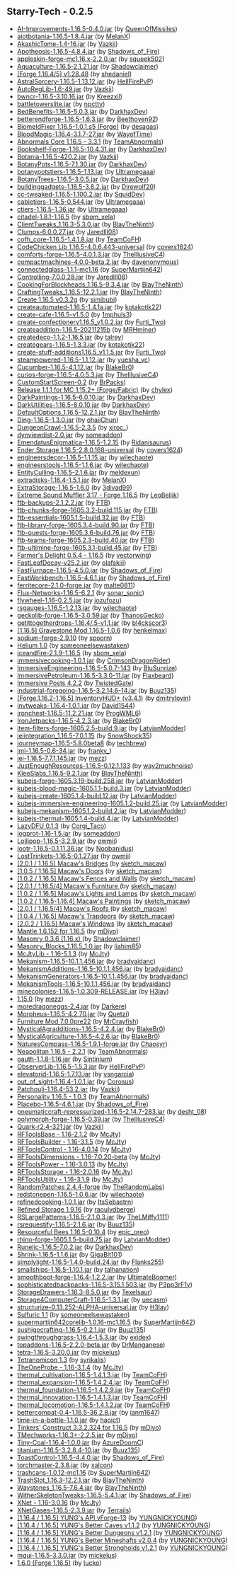 ## Starry-Tech - 0.2.5
- [AI-Improvements-1.16.5-0.4.0.jar](https://www.curseforge.com/minecraft/mc-mods/ai-improvements/files/3533942) (by [QueenOfMissiles](https://www.curseforge.com/members/queenofmissiles/projects))
- [aiotbotania-1.16.5-1.8.4.jar](https://www.curseforge.com/minecraft/mc-mods/aiot-botania/files/3507609) (by [MelanX](https://www.curseforge.com/members/melanx/projects))
- [AkashicTome-1.4-16.jar](https://www.curseforge.com/minecraft/mc-mods/akashic-tome/files/3190372) (by [Vazkii](https://www.curseforge.com/members/vazkii/projects))
- [Apotheosis-1.16.5-4.8.4.jar](https://www.curseforge.com/minecraft/mc-mods/apotheosis/files/3567270) (by [Shadows_of_Fire](https://www.curseforge.com/members/shadows_of_fire/projects))
- [appleskin-forge-mc1.16.x-2.2.0.jar](https://www.curseforge.com/minecraft/mc-mods/appleskin/files/3512372) (by [squeek502](https://www.curseforge.com/members/squeek502/projects))
- [Aquaculture-1.16.5-2.1.21.jar](https://www.curseforge.com/minecraft/mc-mods/aquaculture/files/3454318) (by [Shadowclaimer](https://www.curseforge.com/members/shadowclaimer/projects))
- [[Forge 1.16.4/5] v1.28.48](https://www.curseforge.com/minecraft/mc-mods/architectury-forge/files/3587404) (by [shedaniel](https://www.curseforge.com/members/shedaniel/projects))
- [AstralSorcery-1.16.5-1.13.12.jar](https://www.curseforge.com/minecraft/mc-mods/astral-sorcery/files/3333980) (by [HellFirePvP](https://www.curseforge.com/members/hellfirepvp/projects))
- [AutoRegLib-1.6-49.jar](https://www.curseforge.com/minecraft/mc-mods/autoreglib/files/3326041) (by [Vazkii](https://www.curseforge.com/members/vazkii/projects))
- [bwncr-1.16.5-3.10.16.jar](https://www.curseforge.com/minecraft/mc-mods/bad-wither-no-cookie-reloaded/files/3430455) (by [Kreezxil](https://www.curseforge.com/members/kreezxil/projects))
- [battletowerslite.jar](https://www.curseforge.com/minecraft/mc-mods/battle-towers-lite/files/3368058) (by [npcttv](https://www.curseforge.com/members/npcttv/projects))
- [BedBenefits-1.16.5-5.0.3.jar](https://www.curseforge.com/minecraft/mc-mods/bed-benefits/files/3183601) (by [DarkhaxDev](https://www.curseforge.com/members/darkhaxdev/projects))
- [betterendforge-1.16.5-1.6.3.jar](https://www.curseforge.com/minecraft/mc-mods/betterend-forge-port/files/3467948) (by [Beethoven92](https://www.curseforge.com/members/beethoven92/projects))
- [ BiomeIdFixer 1.16.5-1.0.1.s5 (Forge)](https://www.curseforge.com/minecraft/mc-mods/biome-id-fixer/files/3446595) (by [desagas](https://www.curseforge.com/members/desagas/projects))
- [BloodMagic-1.16.4-3.1.7-27.jar](https://www.curseforge.com/minecraft/mc-mods/blood-magic/files/3568763) (by [WayofTime](https://www.curseforge.com/members/wayoftime/projects))
- [Abnormals Core 1.16.5 - 3.3.1](https://www.curseforge.com/minecraft/mc-mods/blueprint/files/3607198) (by [TeamAbnormals](https://www.curseforge.com/members/teamabnormals/projects))
- [Bookshelf-Forge-1.16.5-10.4.31.jar](https://www.curseforge.com/minecraft/mc-mods/bookshelf/files/3604213) (by [DarkhaxDev](https://www.curseforge.com/members/darkhaxdev/projects))
- [Botania-1.16.5-420.2.jar](https://www.curseforge.com/minecraft/mc-mods/botania/files/3608755) (by [Vazkii](https://www.curseforge.com/members/vazkii/projects))
- [BotanyPots-1.16.5-7.1.30.jar](https://www.curseforge.com/minecraft/mc-mods/botany-pots/files/3535246) (by [DarkhaxDev](https://www.curseforge.com/members/darkhaxdev/projects))
- [botanypotstiers-1.16.5-1.13.jar](https://www.curseforge.com/minecraft/mc-mods/botany-pots-tiers/files/3498847) (by [Ultramegaaa](https://www.curseforge.com/members/ultramegaaa/projects))
- [BotanyTrees-1.16.5-3.0.5.jar](https://www.curseforge.com/minecraft/mc-mods/botany-trees/files/3286318) (by [DarkhaxDev](https://www.curseforge.com/members/darkhaxdev/projects))
- [buildinggadgets-1.16.5-3.8.2.jar](https://www.curseforge.com/minecraft/mc-mods/building-gadgets/files/3498508) (by [Direwolf20](https://www.curseforge.com/members/direwolf20/projects))
- [cc-tweaked-1.16.5-1.100.2.jar](https://www.curseforge.com/minecraft/mc-mods/cc-tweaked/files/3606344) (by [SquidDev](https://www.curseforge.com/members/squiddev/projects))
- [cabletiers-1.16.5-0.544.jar](https://www.curseforge.com/minecraft/mc-mods/cable-tiers/files/3601375) (by [Ultramegaaa](https://www.curseforge.com/members/ultramegaaa/projects))
- [ctiers-1.16.5-1.36.jar](https://www.curseforge.com/minecraft/mc-mods/centrifuge-tiers/files/3461986) (by [Ultramegaaa](https://www.curseforge.com/members/ultramegaaa/projects))
- [citadel-1.8.1-1.16.5](https://www.curseforge.com/minecraft/mc-mods/citadel/files/3441028) (by [sbom_xela](https://www.curseforge.com/members/sbom_xela/projects))
- [ClientTweaks_1.16.3-5.3.0.jar](https://www.curseforge.com/minecraft/mc-mods/client-tweaks/files/3222131) (by [BlayTheNinth](https://www.curseforge.com/members/blaytheninth/projects))
- [Clumps-6.0.0.27.jar](https://www.curseforge.com/minecraft/mc-mods/clumps/files/3481298) (by [Jaredlll08](https://www.curseforge.com/members/jaredlll08/projects))
- [cofh_core-1.16.5-1.4.1.8.jar](https://www.curseforge.com/minecraft/mc-mods/cofh-core/files/3607543) (by [TeamCoFH](https://www.curseforge.com/members/teamcofh/projects))
- [CodeChicken Lib 1.16.5-4.0.6.443-universal](https://www.curseforge.com/minecraft/mc-mods/codechicken-lib-1-8/files/3596092) (by [covers1624](https://www.curseforge.com/members/covers1624/projects))
- [comforts-forge-1.16.5-4.0.1.3.jar](https://www.curseforge.com/minecraft/mc-mods/comforts/files/3438373) (by [TheIllusiveC4](https://www.curseforge.com/members/theillusivec4/projects))
- [compactmachines-4.0.0-beta.2.jar](https://www.curseforge.com/minecraft/mc-mods/compact-machines/files/3229196) (by [davenonymous](https://www.curseforge.com/members/davenonymous/projects))
- [connectedglass-1.1.1-mc1.16](https://www.curseforge.com/minecraft/mc-mods/connected-glass/files/3514561) (by [SuperMartijn642](https://www.curseforge.com/members/supermartijn642/projects))
- [Controlling-7.0.0.28.jar](https://www.curseforge.com/minecraft/mc-mods/controlling/files/3531453) (by [Jaredlll08](https://www.curseforge.com/members/jaredlll08/projects))
- [CookingForBlockheads_1.16.5-9.3.4.jar](https://www.curseforge.com/minecraft/mc-mods/cooking-for-blockheads/files/3445172) (by [BlayTheNinth](https://www.curseforge.com/members/blaytheninth/projects))
- [CraftingTweaks_1.16.5-12.2.1.jar](https://www.curseforge.com/minecraft/mc-mods/crafting-tweaks/files/3330406) (by [BlayTheNinth](https://www.curseforge.com/members/blaytheninth/projects))
- [Create 1.16.5 v0.3.2g](https://www.curseforge.com/minecraft/mc-mods/create/files/3536025) (by [simibubi](https://www.curseforge.com/members/simibubi/projects))
- [createautomated-1.16.5-1.4.1a.jar](https://www.curseforge.com/minecraft/mc-mods/create-automated/files/3546214) (by [kotakotik22](https://www.curseforge.com/members/kotakotik22/projects))
- [create-cafe-1.16.5-v1.5.0](https://www.curseforge.com/minecraft/mc-mods/create-cafe/files/3530932) (by [1mphuls3](https://www.curseforge.com/members/1mphuls3/projects))
- [create-confectionery1.16.5_v1.0.2.jar](https://www.curseforge.com/minecraft/mc-mods/create-confectionery/files/3487757) (by [Furti_Two](https://www.curseforge.com/members/furti_two/projects))
- [createaddition-1.16.5-20211215b](https://www.curseforge.com/minecraft/mc-mods/createaddition/files/3567777) (by [MRHminer](https://www.curseforge.com/members/mrhminer/projects))
- [createdeco-1.1.2-1.16.5.jar](https://www.curseforge.com/minecraft/mc-mods/create-deco/files/3503936) (by [talrey](https://www.curseforge.com/members/talrey/projects))
- [creategears-1.16.5-1.3.3.jar](https://www.curseforge.com/minecraft/mc-mods/create-gears/files/3546202) (by [kotakotik22](https://www.curseforge.com/members/kotakotik22/projects))
- [create-stuff-additions1.16.5_v1.1.5.jar](https://www.curseforge.com/minecraft/mc-mods/create-stuff-additions/files/3494705) (by [Furti_Two](https://www.curseforge.com/members/furti_two/projects))
- [steampowered-1.16.5-1.1.12.jar](https://www.curseforge.com/minecraft/mc-mods/steam-powered-create/files/3607071) (by [yuesha_yc](https://www.curseforge.com/members/yuesha_yc/projects))
- [Cucumber-1.16.5-4.1.12.jar](https://www.curseforge.com/minecraft/mc-mods/cucumber/files/3507886) (by [BlakeBr0](https://www.curseforge.com/members/blakebr0/projects))
- [curios-forge-1.16.5-4.0.5.3.jar](https://www.curseforge.com/minecraft/mc-mods/curios/files/3456953) (by [TheIllusiveC4](https://www.curseforge.com/members/theillusivec4/projects))
- [CustomStartScreen-0.2](https://www.curseforge.com/minecraft/mc-mods/custom-start-screen/files/3282874) (by [BrPacks](https://www.curseforge.com/members/brpacks/projects))
- [Release 1.1.1 for MC 1.15.2+ (Forge/Fabric)](https://www.curseforge.com/minecraft/mc-mods/custom-window-title/files/3546287) (by [chylex](https://www.curseforge.com/members/chylex/projects))
- [DarkPaintings-1.16.5-6.0.10.jar](https://www.curseforge.com/minecraft/mc-mods/dark-paintings/files/3580047) (by [DarkhaxDev](https://www.curseforge.com/members/darkhaxdev/projects))
- [DarkUtilities-1.16.5-8.0.10.jar](https://www.curseforge.com/minecraft/mc-mods/dark-utilities/files/3283227) (by [DarkhaxDev](https://www.curseforge.com/members/darkhaxdev/projects))
- [DefaultOptions_1.16.5-12.2.1.jar](https://www.curseforge.com/minecraft/mc-mods/default-options/files/3330403) (by [BlayTheNinth](https://www.curseforge.com/members/blaytheninth/projects))
- [Ding-1.16.5-1.3.0.jar](https://www.curseforge.com/minecraft/mc-mods/ding/files/3222705) (by [ohaiiChun](https://www.curseforge.com/members/ohaiichun/projects))
- [DungeonCrawl-1.16.5-2.3.5](https://www.curseforge.com/minecraft/mc-mods/dungeon-crawl/files/3576775) (by [xiroc_](https://www.curseforge.com/members/xiroc_/projects))
- [dynviewdist-2.0.jar](https://www.curseforge.com/minecraft/mc-mods/dynamic-view/files/3358883) (by [someaddon](https://www.curseforge.com/members/someaddon/projects))
- [EmendatusEnigmatica-1.16.5-1.2.15](https://www.curseforge.com/minecraft/mc-mods/emendatus-enigmatica/files/3539648) (by [Ridanisaurus](https://www.curseforge.com/members/ridanisaurus/projects))
- [Ender Storage 1.16.5-2.8.0.168-universal](https://www.curseforge.com/minecraft/mc-mods/ender-storage-1-8/files/3361748) (by [covers1624](https://www.curseforge.com/members/covers1624/projects))
- [engineersdecor-1.16.5-1.1.15.jar](https://www.curseforge.com/minecraft/mc-mods/engineers-decor/files/3525482) (by [wilechaote](https://www.curseforge.com/members/wilechaote/projects))
- [engineerstools-1.16.5-1.1.6.jar](https://www.curseforge.com/minecraft/mc-mods/engineers-tools/files/3518671) (by [wilechaote](https://www.curseforge.com/members/wilechaote/projects))
- [EntityCulling-1.16.5-2.1.6.jar](https://www.curseforge.com/minecraft/mc-mods/entity-culling/files/3328602) (by [meldexun](https://www.curseforge.com/members/meldexun/projects))
- [extradisks-1.16.4-1.5.1.jar](https://www.curseforge.com/minecraft/mc-mods/extra-disks/files/3328131) (by [MelanX](https://www.curseforge.com/members/melanx/projects))
- [ExtraStorage-1.16.5-1.6.0](https://www.curseforge.com/minecraft/mc-mods/extrastorage/files/3567471) (by [3divad99](https://www.curseforge.com/members/3divad99/projects))
- [Extreme Sound Muffler 3.17 - Forge 1.16.5](https://www.curseforge.com/minecraft/mc-mods/extreme-sound-muffler/files/3506112) (by [LeoBeliik](https://www.curseforge.com/members/leobeliik/projects))
- [ftb-backups-2.1.2.2.jar](https://www.curseforge.com/minecraft/mc-mods/ftb-backups-forge/files/3482306) (by [FTB](https://www.curseforge.com/members/ftb/projects))
- [ftb-chunks-forge-1605.3.2-build.115.jar](https://www.curseforge.com/minecraft/mc-mods/ftb-chunks-forge/files/3603374) (by [FTB](https://www.curseforge.com/members/ftb/projects))
- [ftb-essentials-1605.1.5-build.32.jar](https://www.curseforge.com/minecraft/mc-mods/ftb-essentials-forge/files/3510643) (by [FTB](https://www.curseforge.com/members/ftb/projects))
- [ftb-library-forge-1605.3.4-build.90.jar](https://www.curseforge.com/minecraft/mc-mods/ftb-library-forge/files/3553840) (by [FTB](https://www.curseforge.com/members/ftb/projects))
- [ftb-quests-forge-1605.3.6-build.76.jar](https://www.curseforge.com/minecraft/mc-mods/ftb-quests-forge/files/3575814) (by [FTB](https://www.curseforge.com/members/ftb/projects))
- [ftb-teams-forge-1605.2.3-build.40.jar](https://www.curseforge.com/minecraft/mc-mods/ftb-teams-forge/files/3535953) (by [FTB](https://www.curseforge.com/members/ftb/projects))
- [ftb-ultimine-forge-1605.3.1-build.45.jar](https://www.curseforge.com/minecraft/mc-mods/ftb-ultimine-forge/files/3520756) (by [FTB](https://www.curseforge.com/members/ftb/projects))
- [Farmer's Delight 0.5.4 - 1.16.5](https://www.curseforge.com/minecraft/mc-mods/farmers-delight/files/3573686) (by [vectorwing](https://www.curseforge.com/members/vectorwing/projects))
- [FastLeafDecay-v25.2.jar](https://www.curseforge.com/minecraft/mc-mods/fast-leaf-decay/files/3590413) (by [olafskiii](https://www.curseforge.com/members/olafskiii/projects))
- [FastFurnace-1.16.5-4.5.0.jar](https://www.curseforge.com/minecraft/mc-mods/fastfurnace/files/3531342) (by [Shadows_of_Fire](https://www.curseforge.com/members/shadows_of_fire/projects))
- [FastWorkbench-1.16.5-4.6.1.jar](https://www.curseforge.com/minecraft/mc-mods/fastworkbench/files/3566919) (by [Shadows_of_Fire](https://www.curseforge.com/members/shadows_of_fire/projects))
- [ferritecore-2.1.0-forge.jar](https://www.curseforge.com/minecraft/mc-mods/ferritecore/files/3485636) (by [malte0811](https://www.curseforge.com/members/malte0811/projects))
- [Flux-Networks-1.16.5-6.2.1](https://www.curseforge.com/minecraft/mc-mods/flux-networks/files/3603093) (by [sonar_sonic](https://www.curseforge.com/members/sonar_sonic/projects))
- [flywheel-1.16-0.2.5.jar](https://www.curseforge.com/minecraft/mc-mods/flywheel/files/3535459) (by [jozufozu](https://www.curseforge.com/members/jozufozu/projects))
- [rsgauges-1.16.5-1.2.13.jar](https://www.curseforge.com/minecraft/mc-mods/redstone-gauges-and-switches/files/3592997) (by [wilechaote](https://www.curseforge.com/members/wilechaote/projects))
- [geckolib-forge-1.16.5-3.0.59.jar](https://www.curseforge.com/minecraft/mc-mods/geckolib/files/3604765) (by [ThanosGecko](https://www.curseforge.com/members/thanosgecko/projects))
- [getittogetherdrops-1.16.4/.5-v1.1.jar](https://www.curseforge.com/minecraft/mc-mods/get-it-together-drops/files/3135966) (by [bl4ckscor3](https://www.curseforge.com/members/bl4ckscor3/projects))
- [[1.16.5] Gravestone Mod 1.16.5-1.0.6](https://www.curseforge.com/minecraft/mc-mods/gravestone-mod/files/3289916) (by [henkelmax](https://www.curseforge.com/members/henkelmax/projects))
- [sodium-forge-2.9.10](https://www.curseforge.com/minecraft/mc-mods/halogen/files/3410021) (by [spoorn](https://www.curseforge.com/members/spoorn/projects))
- [Helium 1.0](https://www.curseforge.com/minecraft/mc-mods/hydrogen-reforged/files/3526014) (by [someoneelsewastaken](https://www.curseforge.com/members/someoneelsewastaken/projects))
- [iceandfire-2.1.9-1.16.5](https://www.curseforge.com/minecraft/mc-mods/ice-and-fire-dragons/files/3441117) (by [sbom_xela](https://www.curseforge.com/members/sbom_xela/projects))
- [immersivecooking-1.0.1.jar](https://www.curseforge.com/minecraft/mc-mods/immersive-cooking/files/3395248) (by [CrimsonDragonRider](https://www.curseforge.com/members/crimsondragonrider/projects))
- [ImmersiveEngineering-1.16.5-5.0.7-143](https://www.curseforge.com/minecraft/mc-mods/immersive-engineering/files/3578181) (by [BluSunrize](https://www.curseforge.com/members/blusunrize/projects))
- [ImmersivePetroleum-1.16.5-3.3.0-11.jar](https://www.curseforge.com/minecraft/mc-mods/immersive-petroleum/files/3608210) (by [Flaxbeard](https://www.curseforge.com/members/flaxbeard/projects))
- [Immersive Posts 4.2.2](https://www.curseforge.com/minecraft/mc-mods/immersiveposts/files/3455488) (by [TwistedGate](https://www.curseforge.com/members/twistedgate/projects))
- [industrial-foregoing-1.16.5-3.2.14.6-14.jar](https://www.curseforge.com/minecraft/mc-mods/industrial-foregoing/files/3446262) (by [Buuz135](https://www.curseforge.com/members/buuz135/projects))
- [[Forge.1.16.2-1.16.5] InventoryHUD+ (v3.4.1)](https://www.curseforge.com/minecraft/mc-mods/inventory-hud-forge/files/3505181) (by [dmitrylovin](https://www.curseforge.com/members/dmitrylovin/projects))
- [invtweaks-1.16.4-1.0.1.jar](https://www.curseforge.com/minecraft/mc-mods/inventory-tweaks-renewed/files/3102237) (by [David1544](https://www.curseforge.com/members/david1544/projects))
- [ironchest-1.16.5-11.2.21.jar](https://www.curseforge.com/minecraft/mc-mods/iron-chests/files/3543538) (by [ProgWML6](https://www.curseforge.com/members/progwml6/projects))
- [IronJetpacks-1.16.5-4.2.3.jar](https://www.curseforge.com/minecraft/mc-mods/iron-jetpacks/files/3538298) (by [BlakeBr0](https://www.curseforge.com/members/blakebr0/projects))
- [item-filters-forge-1605.2.5-build.9.jar](https://www.curseforge.com/minecraft/mc-mods/item-filters-forge/files/3376819) (by [LatvianModder](https://www.curseforge.com/members/latvianmodder/projects))
- [jeiintegration_1.16.5-7.0.1.15](https://www.curseforge.com/minecraft/mc-mods/jei-integration/files/3202331) (by [SnowShock35](https://www.curseforge.com/members/snowshock35/projects))
- [journeymap-1.16.5-5.8.0beta8](https://www.curseforge.com/minecraft/mc-mods/journeymap/files/3605667) (by [techbrew](https://www.curseforge.com/members/techbrew/projects))
- [jmi-1.16.5-0.6-34.jar](https://www.curseforge.com/minecraft/mc-mods/journeymap-integration/files/3605968) (by [frankv_](https://www.curseforge.com/members/frankv_/projects))
- [jei-1.16.5-7.7.1.145.jar](https://www.curseforge.com/minecraft/mc-mods/jei/files/3607578) (by [mezz](https://www.curseforge.com/members/mezz/projects))
- [JustEnoughResources-1.16.5-0.12.1.133](https://www.curseforge.com/minecraft/mc-mods/just-enough-resources-jer/files/3545538) (by [way2muchnoise](https://www.curseforge.com/members/way2muchnoise/projects))
- [KleeSlabs_1.16.5-9.2.1.jar](https://www.curseforge.com/minecraft/mc-mods/kleeslabs/files/3222119) (by [BlayTheNinth](https://www.curseforge.com/members/blaytheninth/projects))
- [kubejs-forge-1605.3.19-build.258.jar](https://www.curseforge.com/minecraft/mc-mods/kubejs-forge/files/3584819) (by [LatvianModder](https://www.curseforge.com/members/latvianmodder/projects))
- [kubejs-blood-magic-1605.1.1-build.3.jar](https://www.curseforge.com/minecraft/mc-mods/kubejs-blood-magic/files/3451660) (by [LatvianModder](https://www.curseforge.com/members/latvianmodder/projects))
- [kubejs-create-1605.1.4-build.12.jar](https://www.curseforge.com/minecraft/mc-mods/kubejs-create/files/3584608) (by [LatvianModder](https://www.curseforge.com/members/latvianmodder/projects))
- [kubejs-immersive-engineering-1605.1.2-build.25.jar](https://www.curseforge.com/minecraft/mc-mods/kubejs-immersive-engineering/files/3605940) (by [LatvianModder](https://www.curseforge.com/members/latvianmodder/projects))
- [kubejs-mekanism-1605.1.2-build.2.jar](https://www.curseforge.com/minecraft/mc-mods/kubejs-mekanism/files/3446472) (by [LatvianModder](https://www.curseforge.com/members/latvianmodder/projects))
- [kubejs-thermal-1605.1.4-build.4.jar](https://www.curseforge.com/minecraft/mc-mods/kubejs-thermal/files/3573381) (by [LatvianModder](https://www.curseforge.com/members/latvianmodder/projects))
- [ LazyDFU 0.1.3](https://www.curseforge.com/minecraft/mc-mods/lazy-dfu-forge/files/3249059) (by [Corgi_Taco](https://www.curseforge.com/members/corgi_taco/projects))
- [logprot-1.16-1.5.jar](https://www.curseforge.com/minecraft/mc-mods/login-protection/files/3497459) (by [someaddon](https://www.curseforge.com/members/someaddon/projects))
- [Lollipop-1.16.5-3.2.9.jar](https://www.curseforge.com/minecraft/mc-mods/lollipop/files/3232534) (by [owmii](https://www.curseforge.com/members/owmii/projects))
- [lootr-1.16.5-0.1.11.36.jar](https://www.curseforge.com/minecraft/mc-mods/lootr/files/3602842) (by [Noobanidus](https://www.curseforge.com/members/noobanidus/projects))
- [LostTrinkets-1.16.5-0.1.27.jar](https://www.curseforge.com/minecraft/mc-mods/lost-trinkets/files/3242497) (by [owmii](https://www.curseforge.com/members/owmii/projects))
- [[2.0.1 / 1.16.5] Macaw's Bridges](https://www.curseforge.com/minecraft/mc-mods/macaws-bridges/files/3565142) (by [sketch_macaw](https://www.curseforge.com/members/sketch_macaw/projects))
- [[1.0.5 / 1.16.5] Macaw's Doors](https://www.curseforge.com/minecraft/mc-mods/macaws-doors/files/3565136) (by [sketch_macaw](https://www.curseforge.com/members/sketch_macaw/projects))
- [[1.0.2 / 1.16.5] Macaw's Fences and Walls](https://www.curseforge.com/minecraft/mc-mods/macaws-fences-and-walls/files/3565138) (by [sketch_macaw](https://www.curseforge.com/members/sketch_macaw/projects))
- [[2.0.1 / 1.16.5/4] Macaw's Furniture ](https://www.curseforge.com/minecraft/mc-mods/macaws-furniture/files/3182349) (by [sketch_macaw](https://www.curseforge.com/members/sketch_macaw/projects))
- [[1.0.2 / 1.16.5] Macaw's Lights and Lamps](https://www.curseforge.com/minecraft/mc-mods/macaws-lights-and-lamps/files/3565139) (by [sketch_macaw](https://www.curseforge.com/members/sketch_macaw/projects))
- [[1.0.2 / 1.16.5-1.16.4] Macaw's Paintings](https://www.curseforge.com/minecraft/mc-mods/macaws-paintings/files/3394922) (by [sketch_macaw](https://www.curseforge.com/members/sketch_macaw/projects))
- [[2.0.1 / 1.16.5/4] Macaw's Roofs ](https://www.curseforge.com/minecraft/mc-mods/macaws-roofs/files/3182364) (by [sketch_macaw](https://www.curseforge.com/members/sketch_macaw/projects))
- [[1.0.4 / 1.16.5] Macaw's Trapdoors](https://www.curseforge.com/minecraft/mc-mods/macaws-trapdoors/files/3565140) (by [sketch_macaw](https://www.curseforge.com/members/sketch_macaw/projects))
- [[2.0.2 / 1.16.5] Macaw's Windows](https://www.curseforge.com/minecraft/mc-mods/macaws-windows/files/3565137) (by [sketch_macaw](https://www.curseforge.com/members/sketch_macaw/projects))
- [Mantle 1.6.152 for 1.16.5](https://www.curseforge.com/minecraft/mc-mods/mantle/files/3576386) (by [mDiyo](https://www.curseforge.com/members/mdiyo/projects))
- [Masonry 0.3.6 (1.16.x) ](https://www.curseforge.com/minecraft/mc-mods/masonry/files/3055694) (by [Shadowclaimer](https://www.curseforge.com/members/shadowclaimer/projects))
- [Masonry_Blocks_1.16.5_1.0.jar](https://www.curseforge.com/minecraft/mc-mods/masonry-blocks/files/3111614) (by [liahim85](https://www.curseforge.com/members/liahim85/projects))
- [McJtyLib - 1.16-5.1.3](https://www.curseforge.com/minecraft/mc-mods/mcjtylib/files/3598199) (by [McJty](https://www.curseforge.com/members/mcjty/projects))
- [Mekanism-1.16.5-10.1.1.456.jar](https://www.curseforge.com/minecraft/mc-mods/mekanism/files/3590099) (by [bradyaidanc](https://www.curseforge.com/members/bradyaidanc/projects))
- [MekanismAdditions-1.16.5-10.1.1.456.jar](https://www.curseforge.com/minecraft/mc-mods/mekanism-additions/files/3590103) (by [bradyaidanc](https://www.curseforge.com/members/bradyaidanc/projects))
- [MekanismGenerators-1.16.5-10.1.1.456.jar](https://www.curseforge.com/minecraft/mc-mods/mekanism-generators/files/3590101) (by [bradyaidanc](https://www.curseforge.com/members/bradyaidanc/projects))
- [MekanismTools-1.16.5-10.1.1.456.jar](https://www.curseforge.com/minecraft/mc-mods/mekanism-tools/files/3590102) (by [bradyaidanc](https://www.curseforge.com/members/bradyaidanc/projects))
- [minecolonies-1.16.5-1.0.309-RELEASE.jar](https://www.curseforge.com/minecraft/mc-mods/minecolonies/files/3567548) (by [H3lay](https://www.curseforge.com/members/h3lay/projects))
- [1.15.0](https://www.curseforge.com/minecraft/mc-mods/mod-name-tooltip/files/3038982) (by [mezz](https://www.curseforge.com/members/mezz/projects))
- [moredragoneggs-2.4.jar](https://www.curseforge.com/minecraft/mc-mods/more-dragon-eggs/files/3593993) (by [Darkere](https://www.curseforge.com/members/darkere/projects))
- [Morpheus-1.16.5-4.2.70.jar](https://www.curseforge.com/minecraft/mc-mods/morpheus/files/3215383) (by [Quetzi](https://www.curseforge.com/members/quetzi/projects))
- [Furniture Mod 7.0.0pre22](https://www.curseforge.com/minecraft/mc-mods/mrcrayfish-furniture-mod/files/3346467) (by [MrCrayfish](https://www.curseforge.com/members/mrcrayfish/projects))
- [MysticalAgradditions-1.16.5-4.2.4.jar](https://www.curseforge.com/minecraft/mc-mods/mystical-agradditions/files/3548286) (by [BlakeBr0](https://www.curseforge.com/members/blakebr0/projects))
- [MysticalAgriculture-1.16.5-4.2.6.jar](https://www.curseforge.com/minecraft/mc-mods/mystical-agriculture/files/3562127) (by [BlakeBr0](https://www.curseforge.com/members/blakebr0/projects))
- [NaturesCompass-1.16.5-1.9.1-forge.jar](https://www.curseforge.com/minecraft/mc-mods/natures-compass/files/3382150) (by [Chaosyr](https://www.curseforge.com/members/chaosyr/projects))
- [Neapolitan 1.16.5 - 2.2.1](https://www.curseforge.com/minecraft/mc-mods/neapolitan/files/3567243) (by [TeamAbnormals](https://www.curseforge.com/members/teamabnormals/projects))
- [oauth-1.1.8-1.16.jar](https://www.curseforge.com/minecraft/mc-mods/oauth/files/3593187) (by [Sintinium](https://www.curseforge.com/members/sintinium/projects))
- [ObserverLib-1.16.5-1.5.3.jar](https://www.curseforge.com/minecraft/mc-mods/observerlib/files/3333962) (by [HellFirePvP](https://www.curseforge.com/members/hellfirepvp/projects))
- [elevatorid-1.16.5-1.7.13.jar](https://www.curseforge.com/minecraft/mc-mods/openblocks-elevator/files/3238352) (by [vsngarcia](https://www.curseforge.com/members/vsngarcia/projects))
- [out_of_sight-1.16.4-1.0.1.jar](https://www.curseforge.com/minecraft/mc-mods/out-of-sight/files/3143752) (by [Corosus](https://www.curseforge.com/members/corosus/projects))
- [Patchouli-1.16.4-53.2.jar](https://www.curseforge.com/minecraft/mc-mods/patchouli/files/3459118) (by [Vazkii](https://www.curseforge.com/members/vazkii/projects))
- [Personality 1.16.5 - 1.0.3](https://www.curseforge.com/minecraft/mc-mods/personality/files/3549549) (by [TeamAbnormals](https://www.curseforge.com/members/teamabnormals/projects))
- [Placebo-1.16.5-4.6.1.jar](https://www.curseforge.com/minecraft/mc-mods/placebo/files/3536806) (by [Shadows_of_Fire](https://www.curseforge.com/members/shadows_of_fire/projects))
- [pneumaticcraft-repressurized-1.16.5-2.14.7-283.jar](https://www.curseforge.com/minecraft/mc-mods/pneumaticcraft-repressurized/files/3587851) (by [desht_08](https://www.curseforge.com/members/desht_08/projects))
- [polymorph-forge-1.16.5-0.39.jar](https://www.curseforge.com/minecraft/mc-mods/polymorph/files/3604756) (by [TheIllusiveC4](https://www.curseforge.com/members/theillusivec4/projects))
- [Quark-r2.4-321.jar](https://www.curseforge.com/minecraft/mc-mods/quark/files/3538744) (by [Vazkii](https://www.curseforge.com/members/vazkii/projects))
- [RFToolsBase - 1.16-2.1.2](https://www.curseforge.com/minecraft/mc-mods/rftools-base/files/3598201) (by [McJty](https://www.curseforge.com/members/mcjty/projects))
- [RFToolsBuilder - 1.16-3.1.5](https://www.curseforge.com/minecraft/mc-mods/rftools-builder/files/3598209) (by [McJty](https://www.curseforge.com/members/mcjty/projects))
- [RFToolsControl - 1.16-4.0.14](https://www.curseforge.com/minecraft/mc-mods/rftools-control/files/3598212) (by [McJty](https://www.curseforge.com/members/mcjty/projects))
- [RFToolsDimensions - 1.16-7.0.20-beta](https://www.curseforge.com/minecraft/mc-mods/rftools-dimensions/files/3598203) (by [McJty](https://www.curseforge.com/members/mcjty/projects))
- [RFToolsPower - 1.16-3.0.13](https://www.curseforge.com/minecraft/mc-mods/rftools-power/files/3603473) (by [McJty](https://www.curseforge.com/members/mcjty/projects))
- [RFToolsStorage - 1.16-2.0.16](https://www.curseforge.com/minecraft/mc-mods/rftools-storage/files/3598210) (by [McJty](https://www.curseforge.com/members/mcjty/projects))
- [RFToolsUtility - 1.16-3.1.9](https://www.curseforge.com/minecraft/mc-mods/rftools-utility/files/3604749) (by [McJty](https://www.curseforge.com/members/mcjty/projects))
- [RandomPatches 2.4.4-forge](https://www.curseforge.com/minecraft/mc-mods/randompatches-forge/files/3211323) (by [TheRandomLabs](https://www.curseforge.com/members/therandomlabs/projects))
- [redstonepen-1.16.5-1.0.6.jar](https://www.curseforge.com/minecraft/mc-mods/redstone-pen/files/3348960) (by [wilechaote](https://www.curseforge.com/members/wilechaote/projects))
- [refinedcooking-1.0.1.jar](https://www.curseforge.com/minecraft/mc-mods/refined-cooking/files/3516452) (by [ItsSebastrn](https://www.curseforge.com/members/itssebastrn/projects))
- [Refined Storage 1.9.16](https://www.curseforge.com/minecraft/mc-mods/refined-storage/files/3527504) (by [raoulvdberge](https://www.curseforge.com/members/raoulvdberge/projects))
- [RSLargePatterns-1.16.5-2.1.0.3.jar](https://www.curseforge.com/minecraft/mc-mods/rslargepatterns/files/3263830) (by [TheLMiffy1111](https://www.curseforge.com/members/thelmiffy1111/projects))
- [rsrequestify-1.16.5-2.1.6.jar](https://www.curseforge.com/minecraft/mc-mods/rs-requestify/files/3597580) (by [Buuz135](https://www.curseforge.com/members/buuz135/projects))
- [Resourceful Bees 1.16.5-0.10.4](https://www.curseforge.com/minecraft/mc-mods/resourceful-bees/files/3606547) (by [epic_oreo](https://www.curseforge.com/members/epic_oreo/projects))
- [rhino-forge-1605.1.5-build.75.jar](https://www.curseforge.com/minecraft/mc-mods/rhino/files/3525704) (by [LatvianModder](https://www.curseforge.com/members/latvianmodder/projects))
- [Runelic-1.16.5-7.0.2.jar](https://www.curseforge.com/minecraft/mc-mods/runelic/files/3348676) (by [DarkhaxDev](https://www.curseforge.com/members/darkhaxdev/projects))
- [Shrink-1.16.5-1.1.6.jar](https://www.curseforge.com/minecraft/mc-mods/shrink_/files/3526532) (by [GigaBit101](https://www.curseforge.com/members/gigabit101/projects))
- [simplylight-1.16.5-1.4.0-build.24.jar](https://www.curseforge.com/minecraft/mc-mods/simply-light/files/3564151) (by [Flanks255](https://www.curseforge.com/members/flanks255/projects))
- [smallships-1.16.5-1.10.1.jar](https://www.curseforge.com/minecraft/mc-mods/small-ships/files/3425477) (by [talhanation](https://www.curseforge.com/members/talhanation/projects))
- [smoothboot-forge-1.16.4-1.2.2.jar](https://www.curseforge.com/minecraft/mc-mods/smooth-boot-forge/files/3224252) (by [UltimateBoomer](https://www.curseforge.com/members/ultimateboomer/projects))
- [sophisticatedbackpacks-1.16.5-3.15.1.503.jar](https://www.curseforge.com/minecraft/mc-mods/sophisticated-backpacks/files/3597548) (by [P3pp3rF1y](https://www.curseforge.com/members/p3pp3rf1y/projects))
- [StorageDrawers-1.16.3-8.5.0.jar](https://www.curseforge.com/minecraft/mc-mods/storage-drawers/files/3580837) (by [Texelsaur](https://www.curseforge.com/members/texelsaur/projects))
- [Storage4ComputerCraft-1.16.5-1.3.1.jar](https://www.curseforge.com/minecraft/mc-mods/storage-for-computercraft/files/3430150) (by [uecasm](https://www.curseforge.com/members/uecasm/projects))
- [structurize-0.13.252-ALPHA-universal.jar](https://www.curseforge.com/minecraft/mc-mods/structurize/files/3488829) (by [H3lay](https://www.curseforge.com/members/h3lay/projects))
- [Sulfuric 1.1](https://www.curseforge.com/minecraft/mc-mods/phosphor-reforged/files/3496027) (by [someoneelsewastaken](https://www.curseforge.com/members/someoneelsewastaken/projects))
- [supermartijn642corelib-1.0.16-mc1.16.5](https://www.curseforge.com/minecraft/mc-mods/supermartijn642s-core-lib/files/3596490) (by [SuperMartijn642](https://www.curseforge.com/members/supermartijn642/projects))
- [sushigocrafting-1.16.5-0.2.1.jar](https://www.curseforge.com/minecraft/mc-mods/sushigocrafting/files/3538112) (by [Buuz135](https://www.curseforge.com/members/buuz135/projects))
- [swingthroughgrass-1.16.4-1.5.3.jar](https://www.curseforge.com/minecraft/mc-mods/swingthroughgrass/files/3103028) (by [exidex](https://www.curseforge.com/members/exidex/projects))
- [topaddons-1.16.5-2.2.0-beta.jar](https://www.curseforge.com/minecraft/mc-mods/top-addons/files/3555274) (by [DrManganese](https://www.curseforge.com/members/drmanganese/projects))
- [tetra-1.16.5-3.20.0.jar](https://www.curseforge.com/minecraft/mc-mods/tetra/files/3585032) (by [mickelus](https://www.curseforge.com/members/mickelus/projects))
- [Tetranomicon 1.3](https://www.curseforge.com/minecraft/mc-mods/tetranomicon/files/3349970) (by [syrikalis](https://www.curseforge.com/members/syrikalis/projects))
- [TheOneProbe - 1.16-3.1.4](https://www.curseforge.com/minecraft/mc-mods/the-one-probe/files/3319255) (by [McJty](https://www.curseforge.com/members/mcjty/projects))
- [thermal_cultivation-1.16.5-1.4.1.3.jar](https://www.curseforge.com/minecraft/mc-mods/thermal-cultivation/files/3555668) (by [TeamCoFH](https://www.curseforge.com/members/teamcofh/projects))
- [thermal_expansion-1.16.5-1.4.2.4.jar](https://www.curseforge.com/minecraft/mc-mods/thermal-expansion/files/3607549) (by [TeamCoFH](https://www.curseforge.com/members/teamcofh/projects))
- [thermal_foundation-1.16.5-1.4.2.9.jar](https://www.curseforge.com/minecraft/mc-mods/thermal-foundation/files/3607547) (by [TeamCoFH](https://www.curseforge.com/members/teamcofh/projects))
- [thermal_innovation-1.16.5-1.4.1.3.jar](https://www.curseforge.com/minecraft/mc-mods/thermal-innovation/files/3556270) (by [TeamCoFH](https://www.curseforge.com/members/teamcofh/projects))
- [thermal_locomotion-1.16.5-1.4.1.2.jar](https://www.curseforge.com/minecraft/mc-mods/thermal-locomotion/files/3555670) (by [TeamCoFH](https://www.curseforge.com/members/teamcofh/projects))
- [bettercompat-0.4-1.16.5-36.2.8.jar](https://www.curseforge.com/minecraft/mc-mods/ticbc/files/3520674) (by [ianm1647](https://www.curseforge.com/members/ianm1647/projects))
- [time-in-a-bottle-1.1.0.jar](https://www.curseforge.com/minecraft/mc-mods/time-in-a-bottle-standalone/files/3255801) (by [haoict](https://www.curseforge.com/members/haoict/projects))
- [Tinkers' Construct 3.3.2.324 for 1.16.5](https://www.curseforge.com/minecraft/mc-mods/tinkers-construct/files/3576393) (by [mDiyo](https://www.curseforge.com/members/mdiyo/projects))
- [TMechworks-1.16.3+-2.2.5.jar](https://www.curseforge.com/minecraft/mc-mods/tinkers-mechworks/files/3365302) (by [mDiyo](https://www.curseforge.com/members/mdiyo/projects))
- [Tiny-Coal-1.16.4-1.0.0.jar](https://www.curseforge.com/minecraft/mc-mods/tiny-coal/files/3100603) (by [AzureDoomC](https://www.curseforge.com/members/azuredoomc/projects))
- [titanium-1.16.5-3.2.8.4-10.jar](https://www.curseforge.com/minecraft/mc-mods/titanium/files/3346366) (by [Buuz135](https://www.curseforge.com/members/buuz135/projects))
- [ToastControl-1.16.5-4.4.0.jar](https://www.curseforge.com/minecraft/mc-mods/toast-control/files/3556882) (by [Shadows_of_Fire](https://www.curseforge.com/members/shadows_of_fire/projects))
- [torchmaster-2.3.8.jar](https://www.curseforge.com/minecraft/mc-mods/torchmaster/files/3433163) (by [xalcon](https://www.curseforge.com/members/xalcon/projects))
- [trashcans-1.0.12-mc1.16](https://www.curseforge.com/minecraft/mc-mods/trash-cans/files/3597652) (by [SuperMartijn642](https://www.curseforge.com/members/supermartijn642/projects))
- [TrashSlot_1.16.3-12.2.1.jar](https://www.curseforge.com/minecraft/mc-mods/trashslot/files/3098221) (by [BlayTheNinth](https://www.curseforge.com/members/blaytheninth/projects))
- [Waystones_1.16.5-7.6.4.jar](https://www.curseforge.com/minecraft/mc-mods/waystones/files/3515707) (by [BlayTheNinth](https://www.curseforge.com/members/blaytheninth/projects))
- [WitherSkeletonTweaks-1.16.5-5.4.1.jar](https://www.curseforge.com/minecraft/mc-mods/wither-skeleton-tweaks/files/3537512) (by [Shadows_of_Fire](https://www.curseforge.com/members/shadows_of_fire/projects))
- [XNet - 1.16-3.0.16](https://www.curseforge.com/minecraft/mc-mods/xnet/files/3598214) (by [McJty](https://www.curseforge.com/members/mcjty/projects))
- [XNetGases-1.16.5-2.3.9.jar](https://www.curseforge.com/minecraft/mc-mods/xnet-gases/files/3590831) (by [Terrails](https://www.curseforge.com/members/terrails/projects))
- [[1.16.4 / 1.16.5] YUNG's API vForge-13](https://www.curseforge.com/minecraft/mc-mods/yungs-api/files/3494919) (by [YUNGNICKYOUNG](https://www.curseforge.com/members/yungnickyoung/projects))
- [[1.16.4 / 1.16.5] YUNG's Better Caves v1.1.2](https://www.curseforge.com/minecraft/mc-mods/yungs-better-caves/files/3307879) (by [YUNGNICKYOUNG](https://www.curseforge.com/members/yungnickyoung/projects))
- [[1.16.4 / 1.16.5] YUNG's Better Dungeons v1.2.1](https://www.curseforge.com/minecraft/mc-mods/yungs-better-dungeons/files/3476138) (by [YUNGNICKYOUNG](https://www.curseforge.com/members/yungnickyoung/projects))
- [[1.16.4 / 1.16.5] YUNG's Better Mineshafts v2.0.4](https://www.curseforge.com/minecraft/mc-mods/yungs-better-mineshafts-forge/files/3344719) (by [YUNGNICKYOUNG](https://www.curseforge.com/members/yungnickyoung/projects))
- [[1.16.4 / 1.16.5] YUNG's Better Strongholds v1.2.1](https://www.curseforge.com/minecraft/mc-mods/yungs-better-strongholds/files/3412586) (by [YUNGNICKYOUNG](https://www.curseforge.com/members/yungnickyoung/projects))
- [mgui-1.16.5-3.3.0.jar](https://www.curseforge.com/minecraft/mc-mods/mutil/files/3456505) (by [mickelus](https://www.curseforge.com/members/mickelus/projects))
- [1.6.0 (Forge 1.16.5)](https://www.curseforge.com/minecraft/mc-mods/spark/files/3337641) (by [Iucko](https://www.curseforge.com/members/iucko/projects))
